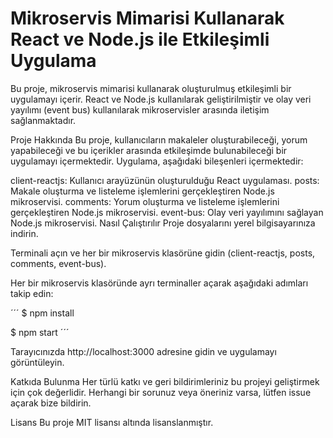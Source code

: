 # Mikroservis Mimarisi Kullanarak React ve Node.js ile Etkileşimli Uygulama

Bu proje, mikroservis mimarisi kullanarak oluşturulmuş etkileşimli bir uygulamayı içerir. React ve Node.js kullanılarak geliştirilmiştir ve olay veri yayılımı (event bus) kullanılarak mikroservisler arasında iletişim sağlanmaktadır.

Proje Hakkında
Bu proje, kullanıcıların makaleler oluşturabileceği, yorum yapabileceği ve bu içerikler arasında etkileşimde bulunabileceği bir uygulamayı içermektedir. Uygulama, aşağıdaki bileşenleri içermektedir:

client-reactjs: Kullanıcı arayüzünün oluşturulduğu React uygulaması.
posts: Makale oluşturma ve listeleme işlemlerini gerçekleştiren Node.js mikroservisi.
comments: Yorum oluşturma ve listeleme işlemlerini gerçekleştiren Node.js mikroservisi.
event-bus: Olay veri yayılımını sağlayan Node.js mikroservisi.
Nasıl Çalıştırılır
Proje dosyalarını yerel bilgisayarınıza indirin.

Terminali açın ve her bir mikroservis klasörüne gidin (client-reactjs, posts, comments, event-bus).

Her bir mikroservis klasöründe ayrı terminaller açarak aşağıdaki adımları takip edin:

´´´
$ npm install

$ npm start
´´´

Tarayıcınızda http://localhost:3000 adresine gidin ve uygulamayı görüntüleyin.

Katkıda Bulunma
Her türlü katkı ve geri bildirimleriniz bu projeyi geliştirmek için çok değerlidir. Herhangi bir sorunuz veya öneriniz varsa, lütfen issue açarak bize bildirin.

Lisans
Bu proje MIT lisansı altında lisanslanmıştır.
